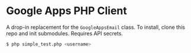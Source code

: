 # Google Apps PHP Client

A drop-in replacement for the `GoogleAppsEmail` class.  To install, clone this repo and init submodules.  Requires API secrets.

```sh
$ php simple_test.php <username>
```
